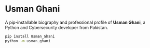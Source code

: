 # Usman Ghani

A pip-installable biography and professional profile of **Usman Ghani**, a Python and Cybersecurity developer from Pakistan.

```bash
pip install Usman_Ghani
python -m usman_ghani
```
